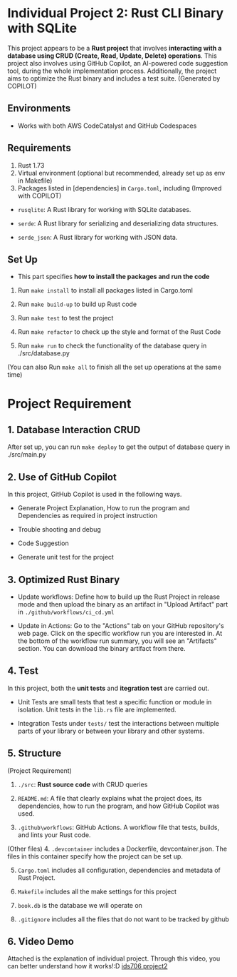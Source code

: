 # Individual Project 2: Rust CLI Binary with SQLite
This project appears to be a **Rust project** that involves **interacting with a database using CRUD (Create, Read, Update, Delete) operations**. This project also involves using GitHub Copilot, an AI-powered code suggestion tool, during the whole implementation process. Additionally, the project aims to optimize the Rust binary and includes a test suite. 
(Generated by COPILOT)

## Environments
* Works with both AWS CodeCatalyst and GitHub Codespaces


## Requirements
1. Rust 1.73
2. Virtual environment (optional but recommended, already set up as env in Makefile)
3. Packages listed in [dependencies] in `Cargo.toml`, including (Improved with COPILOT)
* `rusqlite`: A Rust library for working with SQLite databases.

* `serde`: A Rust library for serializing and deserializing data structures.

* `serde_json`: A Rust library for working with JSON data.

## Set Up 
* This part specifies **how to install the packages and run the code**
1. Run `make install` to install all packages listed in Cargo.toml

2. Run `make build-up` to build up Rust code

3. Run `make test` to test the project

4. Run `make refactor` to check up the style and format of the Rust Code

5. Run `make run` to check the functionality of the database query in ./src/database.py

(You can also Run `make all` to finish all the set up operations at the same time)

# Project Requirement
## 1. Database Interaction CRUD
After set up, you can run `make deploy` to get the output of database query in ./src/main.py

## 2. Use of GitHub Copilot
In this project, GitHub Copilot is used in the following ways.
* Generate Project Explanation, How to run the program and Dependencies as required in project instruction

* Trouble shooting and debug

* Code Suggestion

* Generate unit test for the project


## 3. Optimized Rust Binary
* Update workflows: Define how to build up the Rust Project in release mode and then upload the binary as an artifact in "Upload Artifact" part in `./github/workflows/ci_cd.yml`

* Update in Actions: Go to the "Actions" tab on your GitHub repository's web page. Click on the specific workflow run you are interested in. At the bottom of the workflow run summary, you will see an "Artifacts" section. You can download the binary artifact from there.

## 4. Test
In this project, both the **unit tests** and **itegration test** are carried out.

* Unit Tests are small tests that test a specific function or module in isolation. Unit tests in the `lib.rs` file are implemented.

* Integration Tests under `tests/` test the interactions between multiple parts of your library or between your library and other systems.


## 5. Structure
(Project Requirement)
1. `./src`: **Rust source code** with CRUD queries

2. `README.md`: A file that clearly explains what the project does, its dependencies, how to run the program, and how GitHub Copilot was used.

3. `.github\workflows`: GitHub Actions. A workflow file that tests, builds, and lints your Rust code.

(Other files)
4. `.devcontainer` includes a Dockerfile, devcontainer.json. The files in this container specify how the project can be set up.

5. `Cargo.toml` includes all configuration, dependencies and metadata of Rust Project.

6. `Makefile` includes all the make settings for this project

7. `book.db` is the database we will operate on

8. `.gitignore` includes all the files that do not want to be tracked by github

## 6. Video Demo
Attached is the explanation of individual project. Through this video, you can better understand how it works!:D
[ids706 project2](https://youtu.be/169KgWNqKI0)
